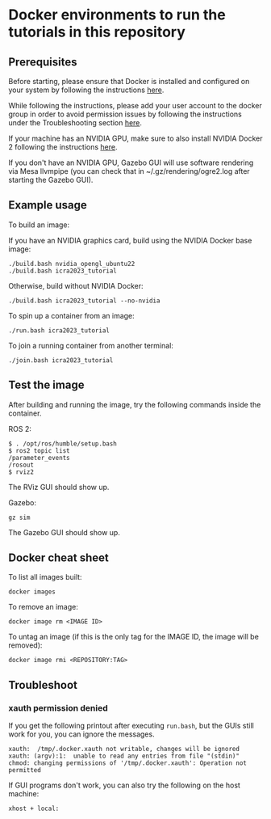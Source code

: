 # Docker environments to run the tutorials in this repository

## Prerequisites

Before starting, please ensure that Docker is installed and configured on your
system by following the instructions
[here](https://github.com/osrf/subt/wiki/Docker%20Install).

While following the instructions, please add your user account to the docker
group in order to avoid permission issues by following the instructions under
the Troubleshooting section
[here](https://github.com/osrf/subt/wiki/Docker%20Install#troubleshooting).

If your machine has an NVIDIA GPU, make sure to also install NVIDIA Docker 2
following the instructions
[here](https://github.com/osrf/subt/wiki/Docker%20Install#install-nvidia-docker).

If you don't have an NVIDIA GPU, Gazebo GUI will use software rendering via
Mesa llvmpipe (you can check that in ~/.gz/rendering/ogre2.log after starting
the Gazebo GUI).

## Example usage

To build an image:

If you have an NVIDIA graphics card, build using the NVIDIA Docker base image:
```
./build.bash nvidia_opengl_ubuntu22
./build.bash icra2023_tutorial
```
Otherwise, build without NVIDIA Docker:
```
./build.bash icra2023_tutorial --no-nvidia
```

To spin up a container from an image:
```
./run.bash icra2023_tutorial
```

To join a running container from another terminal:
```
./join.bash icra2023_tutorial
```

## Test the image

After building and running the image, try the following commands inside the
container.

ROS 2:
```
$ . /opt/ros/humble/setup.bash
$ ros2 topic list
/parameter_events
/rosout
$ rviz2
```
The RViz GUI should show up.

Gazebo:
```
gz sim
```
The Gazebo GUI should show up.

## Docker cheat sheet

To list all images built:
```
docker images
```

To remove an image:
```
docker image rm <IMAGE ID>
```

To untag an image (if this is the only tag for the IMAGE ID, the image will be
removed):
```
docker image rmi <REPOSITORY:TAG>
```

## Troubleshoot

### xauth permission denied

If you get the following printout after executing `run.bash`, but the GUIs still
work for you, you can ignore the messages.
```
xauth:  /tmp/.docker.xauth not writable, changes will be ignored
xauth: (argv):1:  unable to read any entries from file "(stdin)"
chmod: changing permissions of '/tmp/.docker.xauth': Operation not permitted
```

If GUI programs don't work, you can also try the following on the host machine:
```
xhost + local:
```
